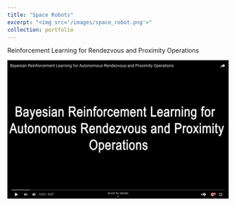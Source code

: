 ```yaml
---
title: "Space Robots"
excerpt: "<img src='/images/space_robot.png'>"
collection: portfolio
---
```


Reinforcement Learning for Rendezvous and Proximity Operations

[![Watch the video](/images/space_robot_youtube1.png)](https://youtu.be/Elo7wOvmWXE)





